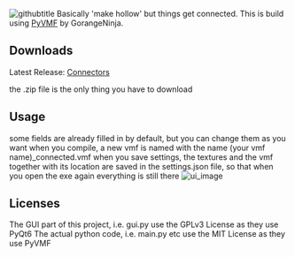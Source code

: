 ![githubtitle](https://user-images.githubusercontent.com/61150608/190930239-9999a202-e830-43c9-a0ec-b316bd9ce4f5.png)
Basically 'make hollow' but things get connected. This is build using [PyVMF](https://github.com/GorangeNinja/PyVMF) by GorangeNinja.

## Downloads
Latest Release:
[Connectors](https://github.com/Gerb-24/Connectors/releases/latest)

the .zip file is the only thing you have to download

## Usage
some fields are already filled in by default, but you can change them as you want
when you compile, a new vmf is named with the name (your vmf name)_connected.vmf
when you save settings, the textures and the vmf together with its location are saved in the settings.json file, so that when you open the exe again everything is still there
![ui_image](https://user-images.githubusercontent.com/61150608/190930564-cf9eebe6-991d-4f80-8c24-02a85f511898.png)



## Licenses
The GUI part of this project, i.e. gui.py use the GPLv3 License as they use PyQt6
The actual python code, i.e. main.py etc use the MIT License as they use PyVMF

